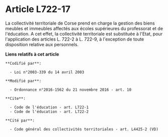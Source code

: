 # Article L722-17

La collectivité territoriale de Corse prend en charge la gestion des biens meubles et immeubles affectés aux écoles
supérieures du professorat et de l'éducation. A cet effet, la collectivité territoriale est substituée à l'Etat, pour
l'application des articles L. 722-2 à L. 722-9, à l'exception de toute disposition relative aux personnels.

**Liens relatifs à cet article**

	**Codifié par**:

	  - Loi n°2003-339 du 14 avril 2003

	**Modifié par**:

	  - Ordonnance n°2016-1562 du 21 novembre 2016 - art. 10

	**Cite**:

	  - Code de l'éducation - art. L722-1
	  - Code de l'éducation - art. L722-2

	**Cité par**:

	  - Code général des collectivités territoriales - art. L4425-2 (VD)
